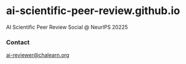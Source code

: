 # ai-scientific-peer-review.github.io

AI Scientific Peer Review Social @ NeurIPS 20225


### Contact
ai-reviewer@chalearn.org
